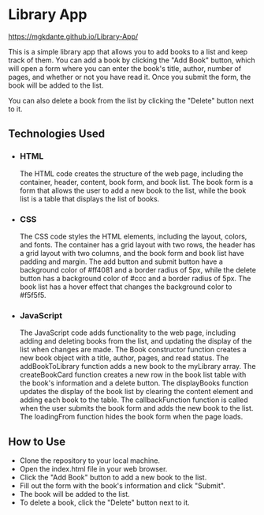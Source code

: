# Library App
https://mgkdante.github.io/Library-App/

This is a simple library app that allows you to add books to a list and keep track of them. You can add a book by clicking the "Add Book" button, which will open a form where you can enter the book's title, author, number of pages, and whether or not you have read it. Once you submit the form, the book will be added to the list.

You can also delete a book from the list by clicking the "Delete" button next to it.

## Technologies Used
- ### HTML
    The HTML code creates the structure of the web page, including the container, header, content, book form, and book list. The book form is a form that allows the user to add a new book to the list, while the book list is a table that displays the list of books.
- ### CSS
    The CSS code styles the HTML elements, including the layout, colors, and fonts. The container has a grid layout with two rows, the header has a grid layout with two columns, and the book form and book list have padding and margin. The add button and submit button have a background color of #ff4081 and a border radius of 5px, while the delete button has a background color of #ccc and a border radius of 5px. The book list has a hover effect that changes the background color to #f5f5f5.
- ### JavaScript
    The JavaScript code adds functionality to the web page, including adding and deleting books from the list, and updating the display of the list when changes are made. The Book constructor function creates a new book object with a title, author, pages, and read status. The addBookToLibrary function adds a new book to the myLibrary array. The createBookCard function creates a new row in the book list table with the book's information and a delete button. The displayBooks function updates the display of the book list by clearing the content element and adding each book to the table. The callbackFunction function is called when the user submits the book form and adds the new book to the list. The loadingFrom function hides the book form when the page loads.

## How to Use
- Clone the repository to your local machine.
- Open the index.html file in your web browser.
- Click the "Add Book" button to add a new book to the list.
- Fill out the form with the book's information and click "Submit".
- The book will be added to the list.
- To delete a book, click the "Delete" button next to it.
